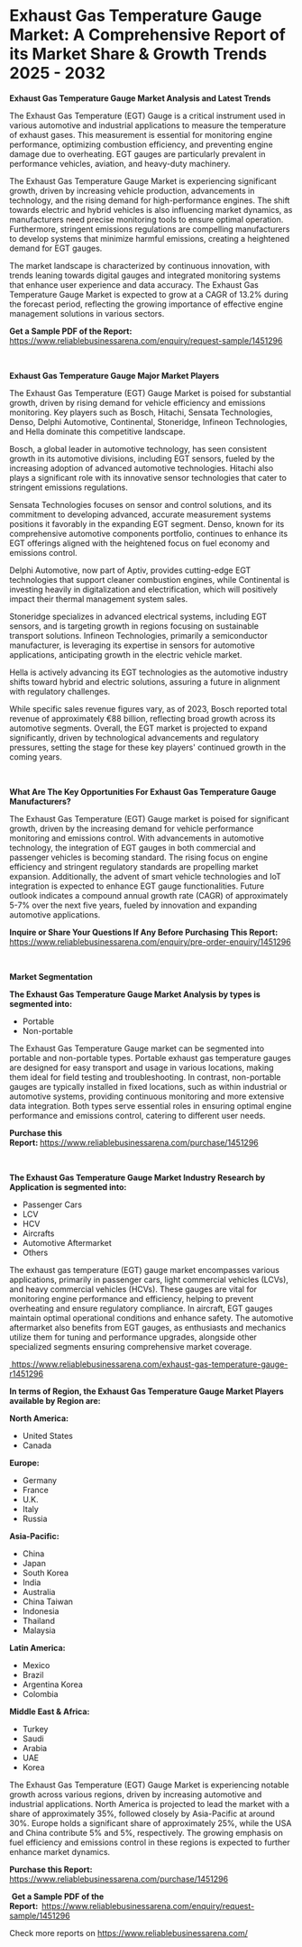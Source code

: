 <p><h1>Exhaust Gas Temperature Gauge Market: A Comprehensive Report of its Market Share & Growth Trends 2025 - 2032</h1></p><p><strong>Exhaust Gas Temperature Gauge Market Analysis and Latest Trends</strong></p>
<p><p>The Exhaust Gas Temperature (EGT) Gauge is a critical instrument used in various automotive and industrial applications to measure the temperature of exhaust gases. This measurement is essential for monitoring engine performance, optimizing combustion efficiency, and preventing engine damage due to overheating. EGT gauges are particularly prevalent in performance vehicles, aviation, and heavy-duty machinery.</p><p>The Exhaust Gas Temperature Gauge Market is experiencing significant growth, driven by increasing vehicle production, advancements in technology, and the rising demand for high-performance engines. The shift towards electric and hybrid vehicles is also influencing market dynamics, as manufacturers need precise monitoring tools to ensure optimal operation. Furthermore, stringent emissions regulations are compelling manufacturers to develop systems that minimize harmful emissions, creating a heightened demand for EGT gauges.</p><p>The market landscape is characterized by continuous innovation, with trends leaning towards digital gauges and integrated monitoring systems that enhance user experience and data accuracy. The Exhaust Gas Temperature Gauge Market is expected to grow at a CAGR of 13.2% during the forecast period, reflecting the growing importance of effective engine management solutions in various sectors.</p></p>
<p><strong>Get a Sample PDF of the Report:&nbsp;</strong> <a href="https://www.reliablebusinessarena.com/enquiry/request-sample/1451296?utm_campaign=3268&utm_medium=2&utm_source=Github&utm_content=ia&utm_term=09042025&utm_id=exhaust-gas-temperature-gauge">https://www.reliablebusinessarena.com/enquiry/request-sample/1451296</a></p>
<p>&nbsp;</p>
<p><strong>Exhaust Gas Temperature Gauge Major Market Players</strong></p>
<p><p>The Exhaust Gas Temperature (EGT) Gauge Market is poised for substantial growth, driven by rising demand for vehicle efficiency and emissions monitoring. Key players such as Bosch, Hitachi, Sensata Technologies, Denso, Delphi Automotive, Continental, Stoneridge, Infineon Technologies, and Hella dominate this competitive landscape.</p><p>Bosch, a global leader in automotive technology, has seen consistent growth in its automotive divisions, including EGT sensors, fueled by the increasing adoption of advanced automotive technologies. Hitachi also plays a significant role with its innovative sensor technologies that cater to stringent emissions regulations.</p><p>Sensata Technologies focuses on sensor and control solutions, and its commitment to developing advanced, accurate measurement systems positions it favorably in the expanding EGT segment. Denso, known for its comprehensive automotive components portfolio, continues to enhance its EGT offerings aligned with the heightened focus on fuel economy and emissions control.</p><p>Delphi Automotive, now part of Aptiv, provides cutting-edge EGT technologies that support cleaner combustion engines, while Continental is investing heavily in digitalization and electrification, which will positively impact their thermal management system sales.</p><p>Stoneridge specializes in advanced electrical systems, including EGT sensors, and is targeting growth in regions focusing on sustainable transport solutions. Infineon Technologies, primarily a semiconductor manufacturer, is leveraging its expertise in sensors for automotive applications, anticipating growth in the electric vehicle market.</p><p>Hella is actively advancing its EGT technologies as the automotive industry shifts toward hybrid and electric solutions, assuring a future in alignment with regulatory challenges.</p><p>While specific sales revenue figures vary, as of 2023, Bosch reported total revenue of approximately €88 billion, reflecting broad growth across its automotive segments. Overall, the EGT market is projected to expand significantly, driven by technological advancements and regulatory pressures, setting the stage for these key players' continued growth in the coming years.</p></p>
<p>&nbsp;</p>
<p><strong>What Are The Key Opportunities For Exhaust Gas Temperature Gauge Manufacturers?</strong></p>
<p><p>The Exhaust Gas Temperature (EGT) Gauge market is poised for significant growth, driven by the increasing demand for vehicle performance monitoring and emissions control. With advancements in automotive technology, the integration of EGT gauges in both commercial and passenger vehicles is becoming standard. The rising focus on engine efficiency and stringent regulatory standards are propelling market expansion. Additionally, the advent of smart vehicle technologies and IoT integration is expected to enhance EGT gauge functionalities. Future outlook indicates a compound annual growth rate (CAGR) of approximately 5-7% over the next five years, fueled by innovation and expanding automotive applications.</p></p>
<p><strong>Inquire or Share Your Questions If Any Before Purchasing This Report:</strong> <a href="https://www.reliablebusinessarena.com/enquiry/pre-order-enquiry/1451296?utm_campaign=3268&utm_medium=2&utm_source=Github&utm_content=ia&utm_term=09042025&utm_id=exhaust-gas-temperature-gauge">https://www.reliablebusinessarena.com/enquiry/pre-order-enquiry/1451296</a></p>
<p>&nbsp;</p>
<p><strong>Market Segmentation</strong></p>
<p><strong>The Exhaust Gas Temperature Gauge Market Analysis by types is segmented into:</strong></p>
<p><ul><li>Portable</li><li>Non-portable</li></ul></p>
<p><p>The Exhaust Gas Temperature Gauge market can be segmented into portable and non-portable types. Portable exhaust gas temperature gauges are designed for easy transport and usage in various locations, making them ideal for field testing and troubleshooting. In contrast, non-portable gauges are typically installed in fixed locations, such as within industrial or automotive systems, providing continuous monitoring and more extensive data integration. Both types serve essential roles in ensuring optimal engine performance and emissions control, catering to different user needs.</p></p>
<p><strong>Purchase this Report:&nbsp;</strong><a href="https://www.reliablebusinessarena.com/purchase/1451296?utm_campaign=3268&utm_medium=2&utm_source=Github&utm_content=ia&utm_term=09042025&utm_id=exhaust-gas-temperature-gauge">https://www.reliablebusinessarena.com/purchase/1451296</a></p>
<p>&nbsp;</p>
<p><strong>The Exhaust Gas Temperature Gauge Market Industry Research by Application is segmented into:</strong></p>
<p><ul><li>Passenger Cars</li><li>LCV</li><li>HCV</li><li>Aircrafts</li><li>Automotive Aftermarket</li><li>Others</li></ul></p>
<p><p>The exhaust gas temperature (EGT) gauge market encompasses various applications, primarily in passenger cars, light commercial vehicles (LCVs), and heavy commercial vehicles (HCVs). These gauges are vital for monitoring engine performance and efficiency, helping to prevent overheating and ensure regulatory compliance. In aircraft, EGT gauges maintain optimal operational conditions and enhance safety. The automotive aftermarket also benefits from EGT gauges, as enthusiasts and mechanics utilize them for tuning and performance upgrades, alongside other specialized segments ensuring comprehensive market coverage.</p></p>
<p><a href="https://www.reliablebusinessarena.com/exhaust-gas-temperature-gauge-r1451296?utm_campaign=3268&utm_medium=2&utm_source=Github&utm_content=ia&utm_term=09042025&utm_id=exhaust-gas-temperature-gauge">&nbsp;https://www.reliablebusinessarena.com/exhaust-gas-temperature-gauge-r1451296</a></p>
<p><strong>In terms of Region, the Exhaust Gas Temperature Gauge Market Players available by Region are:</strong></p>
<p>
    <p> <strong> North America: </strong>
        <ul>
            <li>United States</li>
            <li>Canada</li>
        </ul>
        </p> 
    <p> <strong> Europe: </strong>
        <ul>
            <li>Germany</li>
            <li>France</li>
            <li>U.K.</li>
            <li>Italy</li>
            <li>Russia</li>
        </ul>
        </p> 
    <p> <strong> Asia-Pacific: </strong>
        <ul>
            <li>China</li>
            <li>Japan</li>
            <li>South Korea</li>
            <li>India</li>
            <li>Australia</li>
            <li>China Taiwan</li>
            <li>Indonesia</li>
            <li>Thailand</li>
            <li>Malaysia</li>
        </ul>
        </p> 
    <p> <strong> Latin America: </strong>
        <ul>
            <li>Mexico</li>
            <li>Brazil</li>
            <li>Argentina Korea</li>
            <li>Colombia</li>
        </ul>
        </p> 
    <p> <strong> Middle East & Africa: </strong>
        <ul>
            <li>Turkey</li>
            <li>Saudi</li>
            <li>Arabia</li>
            <li>UAE</li>
            <li>Korea</li>
        </ul>
    </p>
    </p>
<p><p>The Exhaust Gas Temperature (EGT) Gauge Market is experiencing notable growth across various regions, driven by increasing automotive and industrial applications. North America is projected to lead the market with a share of approximately 35%, followed closely by Asia-Pacific at around 30%. Europe holds a significant share of approximately 25%, while the USA and China contribute 5% and 5%, respectively. The growing emphasis on fuel efficiency and emissions control in these regions is expected to further enhance market dynamics.</p></p>
<p><strong>Purchase this Report: </strong><a href="https://www.reliablebusinessarena.com/purchase/1451296?utm_campaign=3268&utm_medium=2&utm_source=Github&utm_content=ia&utm_term=09042025&utm_id=exhaust-gas-temperature-gauge">https://www.reliablebusinessarena.com/purchase/1451296</a></p>
<p>&nbsp;<strong>Get a Sample PDF of the Report:&nbsp;&nbsp;</strong><a href="https://www.reliablebusinessarena.com/enquiry/request-sample/1451296?utm_campaign=3268&utm_medium=2&utm_source=Github&utm_content=ia&utm_term=09042025&utm_id=exhaust-gas-temperature-gauge">https://www.reliablebusinessarena.com/enquiry/request-sample/1451296</a></p>
<p><strong></strong></p>
<p>Check more reports on <a href="https://www.reliablebusinessarena.com/?utm_campaign=3268&utm_medium=2&utm_source=Github&utm_content=ia&utm_term=09042025&utm_id=exhaust-gas-temperature-gauge">https://www.reliablebusinessarena.com/</a></p>